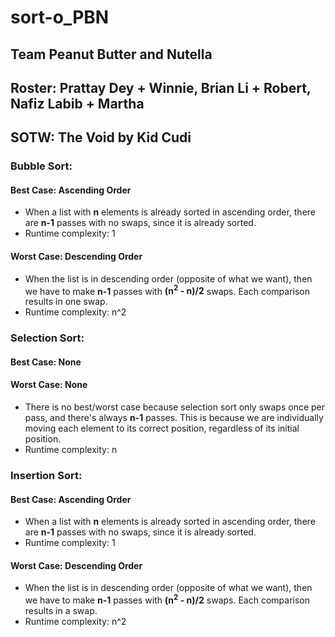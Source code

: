 # sort-o_PBN
## Team Peanut Butter and Nutella
## Roster: Prattay Dey + Winnie, Brian Li + Robert, Nafiz Labib + Martha

## SOTW: The Void by Kid Cudi

### Bubble Sort: 
#### Best Case: Ascending Order
- When a list with **n** elements is already sorted in ascending order, there are **n-1** passes with no swaps, since it is already sorted.
- Runtime complexity: 1

#### Worst Case: Descending Order
- When the list is in descending order (opposite of what we want), then we have to make **n-1** passes with **(n<sup>2</sup> - n)/2** swaps. Each comparison results in one swap.
- Runtime complexity: n^2

### Selection Sort:
#### Best Case: None
#### Worst Case: None
- There is no best/worst case because selection sort only swaps once per pass, and there's always **n-1** passes. This is because we are individually moving each element to its correct position, regardless of its initial position.
- Runtime complexity: n

### Insertion Sort:
#### Best Case: Ascending Order
- When a list with **n** elements is already sorted in ascending order, there are **n-1** passes with no swaps, since it is already sorted.
- Runtime complexity: 1
#### Worst Case: Descending Order
- When the list is in descending order (opposite of what we want), then we have to make **n-1** passes with **(n<sup>2</sup> - n)/2** swaps. Each comparison results in a swap.
- Runtime complexity: n^2
